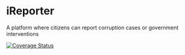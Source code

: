 # iReporter
A platform where citizens can report corruption cases or government interventions

[![Coverage Status](https://coveralls.io/repos/github/lawrenceChege/iReporter/badge.svg)](https://coveralls.io/github/lawrenceChege/iReporter)